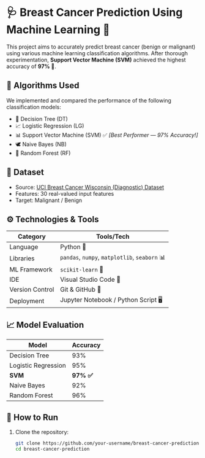 # 🩺 Breast Cancer Prediction Using Machine Learning 🔬

This project aims to accurately predict breast cancer (benign or malignant) using various machine learning classification algorithms. After thorough experimentation, **Support Vector Machine (SVM)** achieved the highest accuracy of **97% 🎯**.

## 🧠 Algorithms Used

We implemented and compared the performance of the following classification models:

- 🌳 Decision Tree (DT)
- 📈 Logistic Regression (LG)
- 📊 Support Vector Machine (SVM) ✅ *[Best Performer — 97% Accuracy!]*
- 🕊️ Naive Bayes (NB)
- 🌲 Random Forest (RF)

## 🧪 Dataset

- Source: [UCI Breast Cancer Wisconsin (Diagnostic) Dataset](https://archive.ics.uci.edu/ml/datasets/Breast+Cancer+Wisconsin+(Diagnostic))
- Features: 30 real-valued input features
- Target: Malignant / Benign

## ⚙️ Technologies & Tools

| Category        | Tools/Tech                      |
|----------------|----------------------------------|
| Language        | Python 🐍                        |
| Libraries       | `pandas`, `numpy`, `matplotlib`, `seaborn` 📊 |
| ML Framework    | `scikit-learn` 🤖               |
| IDE             | Visual Studio Code 🧩            |
| Version Control | Git & GitHub 🔧                 |
| Deployment      | Jupyter Notebook / Python Script 🖥️ |

## 📈 Model Evaluation

| Model             | Accuracy |
|------------------|----------|
| Decision Tree     | 93%      |
| Logistic Regression | 95%   |
| **SVM**           | **97% ✅** |
| Naive Bayes       | 92%      |
| Random Forest     | 96%      |

## 📂 How to Run

1. Clone the repository:
   ```bash
   git clone https://github.com/your-username/breast-cancer-prediction.git
   cd breast-cancer-prediction
